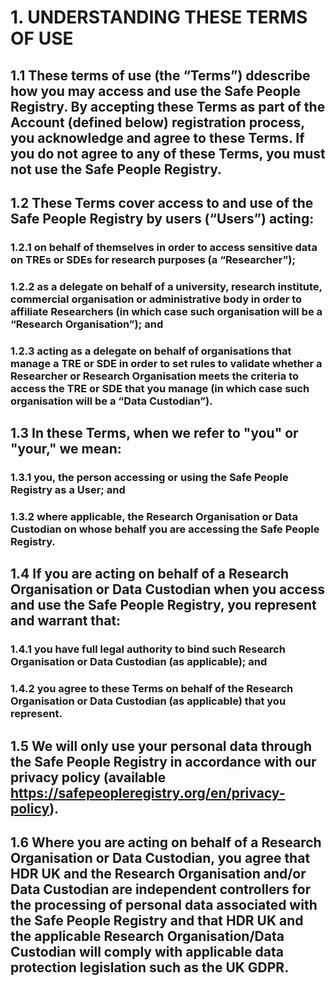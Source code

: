 # 1. UNDERSTANDING THESE TERMS OF USE

## 1.1 These terms of use (the **“Terms”**) ddescribe how you may access and use the Safe People Registry. By accepting these Terms as part of the Account (defined below) registration process, you acknowledge and agree to these Terms. If you do not agree to any of these Terms, you must not use the Safe People Registry.

## 1.2 These Terms cover access to and use of the Safe People Registry by users (**“Users”**) acting:

### 1.2.1 on behalf of themselves in order to access sensitive data on TREs or SDEs for research purposes (a **“Researcher”**);

### 1.2.2 as a delegate on behalf of a university, research institute, commercial organisation or administrative body in order to affiliate Researchers (in which case such organisation will be a **“Research Organisation”**); and

### 1.2.3 acting as a delegate on behalf of organisations that manage a TRE or SDE in order to set rules to validate whether a Researcher or Research Organisation meets the criteria to access the TRE or SDE that you manage (in which case such organisation will be a **“Data Custodian”**).

## 1.3 In these Terms, when we refer to **"you"** or **"your,"** we mean:

### 1.3.1 you, the person accessing or using the Safe People Registry as a User; and

### 1.3.2 where applicable, the Research Organisation or Data Custodian on whose behalf you are accessing the Safe People Registry.

## 1.4 If you are acting on behalf of a Research Organisation or Data Custodian when you access and use the Safe People Registry, you represent and warrant that:

### 1.4.1 you have full legal authority to bind such Research Organisation or Data Custodian (as applicable); and

### 1.4.2 you agree to these Terms on behalf of the Research Organisation or Data Custodian (as applicable) that you represent.

## 1.5 We will only use your personal data through the Safe People Registry in accordance with our privacy policy (available https://safepeopleregistry.org/en/privacy-policy).

## 1.6 Where you are acting on behalf of a Research Organisation or Data Custodian, you agree that HDR UK and the Research Organisation and/or Data Custodian are independent controllers for the processing of personal data associated with the Safe People Registry and that HDR UK and the applicable Research Organisation/Data Custodian will comply with applicable data protection legislation such as the UK GDPR.
